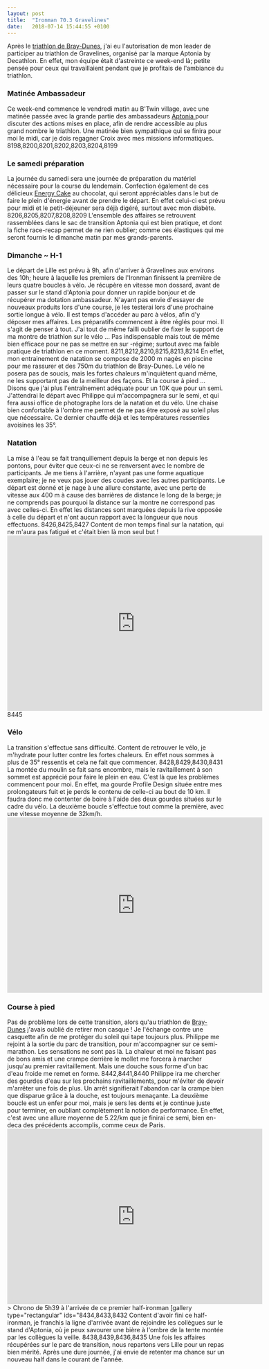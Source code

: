 ```yaml
---
layout: post
title:  "Ironman 70.3 Gravelines"
date:   2018-07-14 15:44:55 +0100
---
```

Après le <a href="http://twomoulins.fr/triathlon-braydunes/">triathlon de Bray-Dunes</a>, j'ai eu l'autorisation de mon leader de participer au triathlon de Gravelines, organisé par la marque Aptonia by Decathlon. En effet, mon équipe était d'astreinte ce week-end là; petite pensée pour ceux qui travaillaient pendant que je profitais de l'ambiance du triathlon.

<h3 style="text-align: justify;">Matinée Ambassadeur</h3>
Ce week-end commence le vendredi matin au B'Twin village, avec une matinée passée avec la grande partie des ambassadeurs <a href="https://www.decathlon.fr/sport/c0-nutrition-sportive/_/N-rinoim" target="_blank" rel="noopener">Aptonia  </a>pour discuter des actions mises en place, afin de rendre accessible au plus grand nombre le triathlon. Une matinée bien sympathique qui se finira pour moi le midi, car je dois regagner Croix avec mes missions informatiques.
8198,8200,8201,8202,8203,8204,8199
<h3 style="text-align: justify;">Le samedi préparation</h3>
La journée du samedi sera une journée de préparation du matériel nécessaire pour la course du lendemain. Confection également de ces délicieux <a href="https://www.decathlon.fr/energy-cake-chocolat-3x100g-id_8408970.html" target="_blank" rel="noopener">Energy Cake</a> au chocolat, qui seront appréciables dans le but de faire le plein d'énergie avant de prendre le départ. En effet celui-ci est prévu pour midi et le petit-déjeuner sera déjà digéré, surtout avec mon diabète.
8206,8205,8207,8208,8209
L'ensemble des affaires se retrouvent rassemblées dans le sac de transition Aptonia qui est bien pratique, et dont la fiche race-recap permet de ne rien oublier; comme ces élastiques qui me seront fournis le dimanche matin par mes grands-parents.

<h3 style="text-align: justify;">Dimanche ~ H-1</h3>
Le départ de Lille est prévu à 9h, afin d'arriver à Gravelines aux environs des 10h; heure à laquelle les premiers de l'Ironman finissent la première de leurs quatre boucles à vélo.
Je récupère en vitesse mon dossard, avant de passer sur le stand d'Aptonia pour donner un rapide bonjour et de récupérer ma dotation ambassadeur. N'ayant pas envie d'essayer de nouveaux produits lors d'une course, je les testerai lors d'une prochaine sortie longue à vélo.
Il est temps d'accéder au parc à vélos, afin d'y déposer mes affaires. Les préparatifs commencent à être réglés pour moi. Il s'agit de penser à tout. J'ai tout de même failli oublier de fixer le support de ma montre de triathlon sur le vélo ... Pas indispensable mais tout de même bien efficace pour ne pas se mettre en sur -régime; surtout avec ma faible pratique de triathlon en ce moment.
8211,8212,8210,8215,8213,8214
En effet, mon entrainement de natation se compose de  2000 m nagés en piscine pour me rassurer et des 750m du triathlon de Bray-Dunes.
Le vélo ne posera pas de soucis, mais les fortes chaleurs m'inquiètent quand même, ne les supportant pas de la meilleur des façons. Et la course à pied ... Disons que j'ai plus l'entraînement adéquate pour un 10K que pour un semi.
J'attendrai le départ avec Philippe qui m'accompagnera sur le semi, et qui fera aussi office de photographe lors de la natation et du vélo. Une chaise bien confortable à l'ombre me permet de ne pas être exposé au soleil plus que nécessaire. Ce dernier chauffe déjà et les températures ressenties avoisines les 35°.

<h3 style="text-align: justify;">Natation</h3>
La mise à l'eau se fait tranquillement depuis la berge et non depuis les pontons, pour éviter que ceux-ci ne se renversent avec le nombre de participants.
Je me tiens à l'arrière, n'ayant pas une forme aquatique exemplaire; je ne veux pas jouer des coudes avec les autres participants.
Le départ est donné et je nage à une allure constante, avec une perte de vitesse aux 400 m à cause des barrières de distance le long de la berge; je ne comprends pas pourquoi la distance sur la montre ne correspond pas avec celles-ci. En effet les distances sont marquées depuis la rive opposée à celle du départ et n'ont aucun rapport avec la longueur que nous effectuons.
8426,8425,8427
Content de mon temps final sur la natation, qui ne m'aura pas fatigué et c'était bien là mon seul but !

<center><iframe src="https://www.strava.com/activities/1674453233/embed/a5aa1ef5b33834b9a335a06b45c2b2e2cccc22c7" width="590" height="405" frameborder="0" scrolling="no"></iframe></center>
8445
<h3 style="text-align: justify;">Vélo</h3>
La transition s'effectue sans difficulté. Content de retrouver le vélo, je m'hydrate pour lutter contre les fortes chaleurs. En effet nous sommes à plus de 35° ressentis et cela ne fait que commencer.
8428,8429,8430,8431
La montée du moulin se fait sans encombre, mais le ravitaillement à son sommet est apprécié pour faire le plein en eau. C'est là que les problèmes commencent pour moi. En effet, ma gourde Profile Design située entre mes prolongateurs fuit et je perds le contenu de celle-ci au bout de 10 km. Il faudra donc me contenter de boire à l'aide des deux gourdes situées sur le cadre du vélo.
La deuxième boucle s'effectue tout comme la première, avec une vitesse moyenne de 32km/h.

<center><iframe src="https://www.strava.com/activities/1674453571/embed/18182ea5e5096b539d6050832a59941dff8fc267" width="590" height="405" frameborder="0" scrolling="no" data-mce-fragment="1"></iframe></center>
<h3 style="text-align: justify;">Course à pied</h3>
Pas de problème lors de cette transition, alors qu'au triathlon de <a href="http://twomoulins.fr/triathlon-braydunes/">Bray-Dunes</a> j'avais oublié de retirer mon casque ! Je l'échange contre une casquette afin de me protéger du soleil qui tape toujours plus.
Philippe me rejoint à la sortie du parc de transition, pour m'accompagner sur ce semi-marathon. Les sensations ne sont pas là. La chaleur et moi ne faisant pas de bons amis et une crampe derrière le mollet me forcera à marcher jusqu'au premier ravitaillement. Mais une douche sous forme d'un bac d'eau froide me remet en forme.
8442,8441,8440
Philippe ira me chercher des gourdes d'eau sur les prochains ravitaillements, pour m'éviter de devoir m'arrêter une fois de plus. Un arrêt signifierait l'abandon car la crampe bien que disparue grâce à la douche, est toujours menaçante.
La deuxième boucle est un enfer pour moi, mais je sers les dents et je continue juste pour terminer, en oubliant complètement la notion de performance. En effet, c'est avec une allure moyenne de 5.22/km que je finirai ce semi, bien en-deca des précédents accomplis, comme ceux de Paris.

<center><iframe src="https://www.strava.com/activities/1676206410/embed/d9ec64b2c051e59a62f3c8401a1585473dfa6ed6" width="590" height="405" frameborder="0" scrolling="no" data-mce-fragment="1"></iframe></center>
> Chrono de 5h39 à l'arrivée de ce premier half-ironman
[gallery type="rectangular" ids="8434,8433,8432
Content d'avoir fini ce half-ironman, je franchis la ligne d'arrivée avant de rejoindre les collègues sur le stand d'Aptonia, où je peux savourer une bière à l'ombre de la tente montée par les collègues la veille.
8438,8439,8436,8435
Une fois les affaires récupérées sur le parc de transition, nous repartons vers Lille pour un repas bien mérité. Après une dure journée, j'ai envie de retenter ma chance sur un nouveau half dans le courant de l'année.